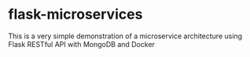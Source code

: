 # flask-microservices
This is a very simple demonstration of a microservice architecture using Flask RESTful API with MongoDB and Docker
